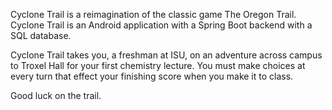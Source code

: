 Cyclone Trail is a reimagination of the classic game The Oregon Trail. Cyclone Trail is an Android application with a Spring Boot backend with a SQL database.

Cyclone Trail takes you, a freshman at ISU, on an adventure across campus to Troxel Hall for your first chemistry lecture. You must make choices at every turn that effect your finishing score when you make it to class.

Good luck on the trail.
